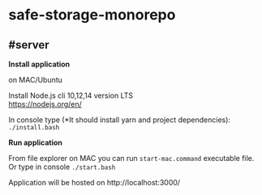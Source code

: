 # safe-storage-monorepo

## #server

**Install application**

on MAC/Ubuntu

Install Node.js cli 10,12,14 version LTS    
https://nodejs.org/en/

In console type (*It should install yarn and project dependencies):    
```./install.bash```    

**Run application**

From file explorer on MAC you can run ```start-mac.command``` executable file.
Or type in console ```./start.bash``` 

Application will be hosted on http://localhost:3000/
